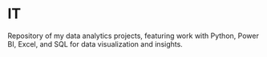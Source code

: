 # IT
Repository of my data analytics projects, featuring work with Python, Power BI, Excel, and SQL for data visualization and insights.
